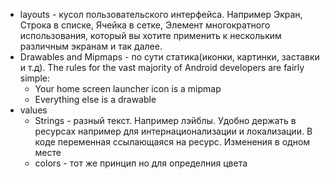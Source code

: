 - layouts - кусол пользовательского интерфейса. Например Экран, Строка в списке, Ячейка в сетке,  Элемент многократного использования, который вы хотите применить к нескольким различным экранам и так далее.
- Drawables and Mipmaps - по сути статика(иконки, картинки, заставки и т.д). The rules for the vast majority of Android developers are fairly simple:
	- Your home screen launcher icon is a mipmap
	- Everything else is a drawable
- values
	- Strings - разный текст. Например лэйблы. Удобно держать в ресурсах например для интернационализации и локализации. В коде переменная ссылающаяся на ресурс. Изменения в одном месте
	- colors - тот же принцип но для определния цвета